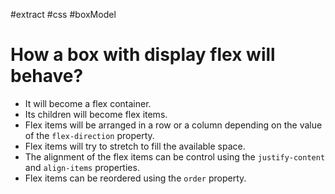 #extract
#css
#boxModel

# How a box with display flex will behave?
- It will become a flex container.
- Its children will become flex items.
- Flex items will be arranged in a row or a column depending on the value of the
    `flex-direction` property.
- Flex items will try to stretch to fill the available space.
- The alignment of the flex items can be control using the `justify-content` and
    `align-items` properties.
- Flex items can be reordered using the `order` property.
